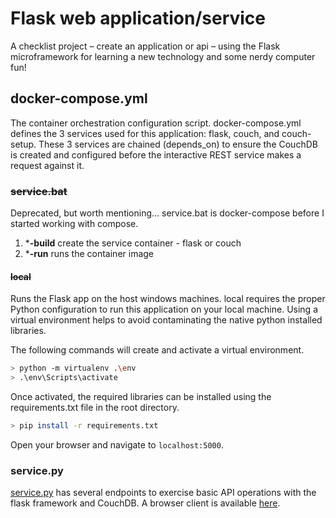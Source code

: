# Flask web application/service

A checklist project &ndash; create an application or api &ndash; using the Flask microframework for learning a new technology and some nerdy computer fun!

## docker-compose.yml

The container orchestration configuration script.  docker-compose.yml defines the 3 services used for this application: flask, couch, and couch-setup.  These 3 services are chained (depends_on) to ensure the CouchDB is created and configured before the interactive REST service makes a request against it.

### ~~service.bat~~

Deprecated, but worth mentioning... service.bat is docker-compose before I started working with compose.

1. ***-build** create the service container - flask or couch
2. ***-run** runs the container image

#### ~~local~~

Runs the Flask app on the host windows machines. local requires the proper Python configuration to run this application on your local machine.  Using a virtual environment helps to avoid contaminating the native python installed libraries.  

The following commands will create and activate a virtual environment.

```sh
> python -m virtualenv .\env
> .\env\Scripts\activate
```

Once activated, the required libraries can be installed using the requirements.txt file in the root directory.

```sh
> pip install -r requirements.txt
```

Open your browser and navigate to `localhost:5000`.

### service.py

[service.py](https://github.com/Floresj4/flask-couch-app/blob/master/service.py "Flask entry point") has several endpoints to exercise basic API operations with the flask framework and CouchDB.  A browser client is available [here](http://localhost:5000).
